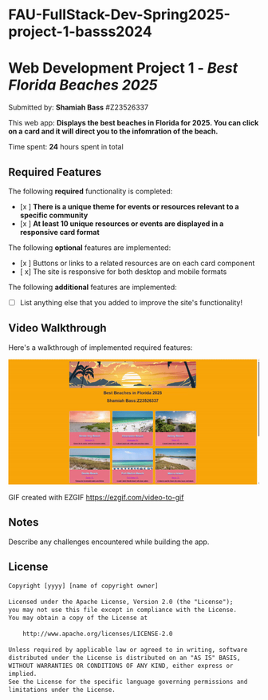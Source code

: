 # FAU-FullStack-Dev-Spring2025-project-1-basss2024


# Web Development Project 1 - *Best Florida Beaches 2025*

Submitted by: **Shamiah Bass**
#Z23526337

This web app: **Displays the best beaches in Florida for 2025. You can click on a card and it will direct you to the infomration of the beach.**

Time spent: **24** hours spent in total

## Required Features

The following **required** functionality is completed:

- [x ] **There is a unique theme for events or resources relevant to a specific community**
- [x ] **At least 10 unique resources or events are displayed in a responsive card format**

The following **optional** features are implemented:

- [x ] Buttons or links to a related resources are on each card component
- [ x] The site is responsive for both desktop and mobile formats

The following **additional** features are implemented:

* [ ] List anything else that you added to improve the site's functionality!

## Video Walkthrough

Here's a walkthrough of implemented required features:


<img src="https://github.com/basss2024/FAU-FullStack-Dev-Spring2025-project-1-basss2024/raw/main/project1.gif" alt="Video Walkthrough" width="600">



<!-- Replace this with whatever GIF tool you used! -->
GIF created with EZGIF https://ezgif.com/video-to-gif  
<!-- Recommended tools:
[Kap](https://getkap.co/) for macOS
[ScreenToGif](https://www.screentogif.com/) for Windows
[peek](https://github.com/phw/peek) for Linux. -->

## Notes

Describe any challenges encountered while building the app.

## License

    Copyright [yyyy] [name of copyright owner]

    Licensed under the Apache License, Version 2.0 (the "License");
    you may not use this file except in compliance with the License.
    You may obtain a copy of the License at

        http://www.apache.org/licenses/LICENSE-2.0

    Unless required by applicable law or agreed to in writing, software
    distributed under the License is distributed on an "AS IS" BASIS,
    WITHOUT WARRANTIES OR CONDITIONS OF ANY KIND, either express or implied.
    See the License for the specific language governing permissions and
    limitations under the License.

